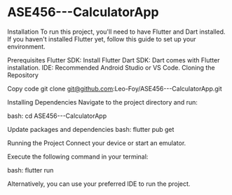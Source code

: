 # ASE456---CalculatorApp
Installation
To run this project, you'll need to have Flutter and Dart installed. If you haven't installed Flutter yet, follow this guide to set up your environment.

Prerequisites
Flutter SDK: Install Flutter
Dart SDK: Dart comes with Flutter installation.
IDE: Recommended Android Studio or VS Code.
Cloning the Repository

Copy code
git clone git@github.com:Leo-Foy/ASE456---CalculatorApp.git

Installing Dependencies
Navigate to the project directory and run:

bash:
cd ASE456---CalculatorApp

Update packages and dependencies
bash:
flutter pub get

Running the Project
Connect your device or start an emulator.

Execute the following command in your terminal:

bash:
flutter run

Alternatively, you can use your preferred IDE to run the project.
